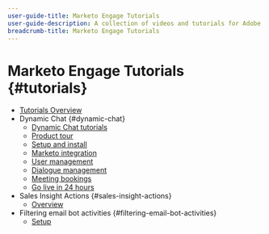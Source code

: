 ```yaml
---
user-guide-title: Marketo Engage Tutorials
user-guide-description: A collection of videos and tutorials for Adobe Marketo Engage.
breadcrumb-title: Marketo Engage Tutorials
---
```


# Marketo Engage Tutorials {#tutorials}

+ [Tutorials Overview](overview.md)
+ Dynamic Chat {#dynamic-chat}
  + [Dynamic Chat tutorials](dynamic-chat/dynamic-chat-overview.md)
  + [Product tour](dynamic-chat/product-tour.md)
  + [Setup and install](dynamic-chat/setup.md)
  + [Marketo integration](dynamic-chat/marketo-integration.md)
  + [User management](dynamic-chat/user-management.md)
  + [Dialogue management](dynamic-chat/dialogue-management.md)
  + [Meeting bookings](dynamic-chat/meeting-booking.md)
  + [Go live in 24 hours](dynamic-chat/go-live-in-24-hours.md)
+ Sales Insight Actions {#sales-insight-actions}
  + [Overview](sales-insight-actions/overview.md)
+ Filtering email bot activities {#filtering-email-bot-activities}
  + [Setup](filtering-email-bot-activities/setup.md)
